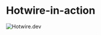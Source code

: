 # Hotwire-in-action
![Hotwire.dev](https://cdn.hashnode.com/res/hashnode/image/upload/v1612841200174/LWYzrzZWr.png)